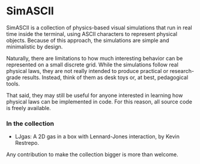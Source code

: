 # SimASCII
SimASCII is a collection of physics-based visual simulations that run in real time inside the terminal, using ASCII characters to represent physical objects. Because of this approach, the simulations are simple and minimalistic by design.

Naturally, there are limitations to how much interesting behavior can be represented on a small discrete grid. While the simulations follow real physical laws, they are not really intended to produce practical or research-grade results. Instead, think of them as desk toys or, at best, pedagogical tools.

That said, they may still be useful for anyone interested in learning how physical laws can be implemented in code. For this reason, all source code is freely available.

### In the collection
- LJgas: A 2D gas in a box with Lennard-Jones interaction, by Kevin Restrepo.

Any contribution to make the collection bigger is more than welcome.
